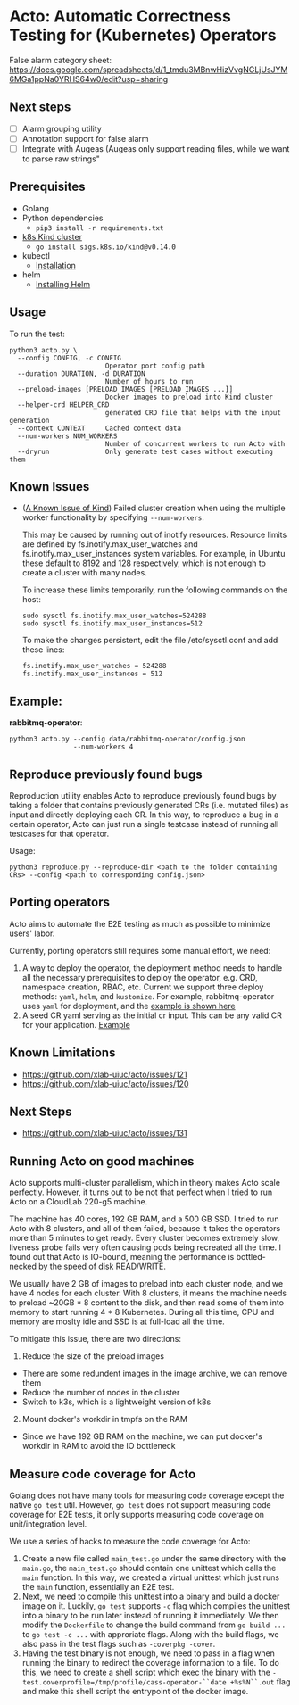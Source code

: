 # Acto: Automatic Correctness Testing for (Kubernetes) Operators

False alarm category sheet: https://docs.google.com/spreadsheets/d/1_tmdu3MBnwHizVvgNGLjUsJYM6MGa1ppNa0YRHS64w0/edit?usp=sharing

## Next steps
- [ ] Alarm grouping utility
- [ ] Annotation support for false alarm
- [ ] Integrate with Augeas (Augeas only support reading files, while we want to parse raw strings"

## Prerequisites
- Golang
- Python dependencies
    - `pip3 install -r requirements.txt`
- [k8s Kind cluster](https://kind.sigs.k8s.io/)  
    - `go install sigs.k8s.io/kind@v0.14.0`
- kubectl
    - [Installation](https://kubernetes.io/docs/tasks/tools/install-kubectl-linux/)
- helm
    - [Installing Helm](https://helm.sh/docs/intro/install/)

## Usage
To run the test:  
```
python3 acto.py \
  --config CONFIG, -c CONFIG
                        Operator port config path
  --duration DURATION, -d DURATION
                        Number of hours to run
  --preload-images [PRELOAD_IMAGES [PRELOAD_IMAGES ...]]
                        Docker images to preload into Kind cluster
  --helper-crd HELPER_CRD
                        generated CRD file that helps with the input generation
  --context CONTEXT     Cached context data
  --num-workers NUM_WORKERS
                        Number of concurrent workers to run Acto with
  --dryrun              Only generate test cases without executing them
```

## Known Issues
- ([A Known Issue of Kind](https://kind.sigs.k8s.io/docs/user/known-issues/#pod-errors-due-to-too-many-open-files)) Failed cluster creation when using the multiple worker functionality by specifying `--num-workers`.

  This may be caused by running out of inotify resources. Resource limits are defined by fs.inotify.max_user_watches and fs.inotify.max_user_instances system variables. For example, in Ubuntu these default to 8192 and 128 respectively, which is not enough to create a cluster with many nodes.
  
  To increase these limits temporarily, run the following commands on the host:
  ```shell
  sudo sysctl fs.inotify.max_user_watches=524288
  sudo sysctl fs.inotify.max_user_instances=512
  ```
  To make the changes persistent, edit the file /etc/sysctl.conf and add these lines:
  ```shell
  fs.inotify.max_user_watches = 524288
  fs.inotify.max_user_instances = 512
  ```

## Example:   
**rabbitmq-operator**:  
```console
python3 acto.py --config data/rabbitmq-operator/config.json
                --num-workers 4
```

## Reproduce previously found bugs
Reproduction utility enables Acto to reproduce previously found bugs by taking a folder that contains previously generated CRs (i.e. mutated files) as input and directly deploying each CR. In this way, to reproduce a bug in a certain operator, Acto can just run a single testcase instead of running all testcases for that operator.

Usage:
```console
python3 reproduce.py --reproduce-dir <path to the folder containing CRs> --config <path to corresponding config.json>
```

## Porting operators
Acto aims to automate the E2E testing as much as possible to minimize users' labor.

Currently, porting operators still requires some manual effort, we need:
1. A way to deploy the operator, the deployment method needs to handle all the necessary prerequisites to deploy the operator, e.g. CRD, namespace creation, RBAC, etc. Current we support three deploy methods: `yaml`, `helm`, and `kustomize`. For example, rabbitmq-operator uses `yaml` for deployment, and the [example is shown here](data/rabbitmq-operator/operator.yaml)
2. A seed CR yaml serving as the initial cr input. This can be any valid CR for your application. [Example](data/rabbitmq-operator/cr.yaml)

## Known Limitations 
* https://github.com/xlab-uiuc/acto/issues/121
* https://github.com/xlab-uiuc/acto/issues/120

## Next Steps 
* https://github.com/xlab-uiuc/acto/issues/131


## Running Acto on good machines
Acto supports multi-cluster parallelism, which in theory makes Acto scale perfectly.
However, it turns out to be not that perfect when I tried to run Acto on a CloudLab 220-g5 machine.

The machine has 40 cores, 192 GB RAM, and a 500 GB SSD. I tried to run Acto with 8 clusters, and all
of them failed, because it takes the operators more than 5 minutes to get ready. Every cluster becomes
extremely slow, liveness probe fails very often causing pods being recreated all the time. I found
out that Acto is IO-bound, meaning the performance is bottled-necked by the speed of disk READ/WRITE.

We usually have 2 GB of images to preload into each cluster node, and we have 4 nodes for each cluster.
With 8 clusters, it means the machine needs to preload ~20GB * 8 content to the disk, and then read
some of them into memory to start running 4 * 8 Kubernetes. During all this time, CPU and memory are
moslty idle and SSD is at full-load all the time.

To mitigate this issue, there are two directions:
1. Reduce the size of the preload images
  - There are some redundent images in the image archive, we can remove them
  - Reduce the number of nodes in the cluster
  - Switch to k3s, which is a lightweight version of k8s
2. Mount docker's workdir in tmpfs on the RAM
  - Since we have 192 GB RAM on the machine, we can put docker's workdir in RAM to avoid the IO
  bottleneck

## Measure code coverage for Acto
Golang does not have many tools for measuring code coverage except the native `go test` util.
However, `go test` does not support measuring code coverage for E2E tests, it only supports 
measuring code coverage on unit/integration level.

We use a series of hacks to measure the code coverage for Acto:
1. Create a new file called `main_test.go` under the same directory with the `main.go`, the `main_test.go` 
should contain one unittest which calls the `main` function. In this way, we created a virtual
unittest which just runs the `main` function, essentially an E2E test.
2. Next, we need to compile this unittest into a binary and build a docker image on it. Luckily, 
`go test` supports `-c` flag which compiles the unittest into a binary to be run later instead of 
running it immediately. We then modify the `Dockerfile` to change the build command from `go build ...`
to `go test -c ...` with approriate flags. Along with the build flags, we also pass in the test flags
such as `-coverpkg -cover`.
3. Having the test binary is not enough, we need to pass in a flag when running the binary to redirect 
the coverage information to a file. To do this, we need to create a shell script which exec the binary 
with the `-test.coverprofile=/tmp/profile/cass-operator-``date +%s%N``.out` flag and make this shell 
script the entrypoint of the docker image.
